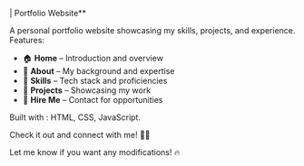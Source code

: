 

| Portfolio Website**   

A personal portfolio website showcasing my skills, projects, and experience.  
Features:  
- 🏠 **Home** – Introduction and overview  
- 📖 **About** – My background and expertise  
- 🔧 **Skills** – Tech stack and proficiencies  
- 🚀 **Projects** – Showcasing my work  
- 💼 **Hire Me** – Contact for opportunities  

Built with : HTML, CSS, JavaScript.  

Check it out and connect with me! 🚀✨  

Let me know if you want any modifications! 🔥
